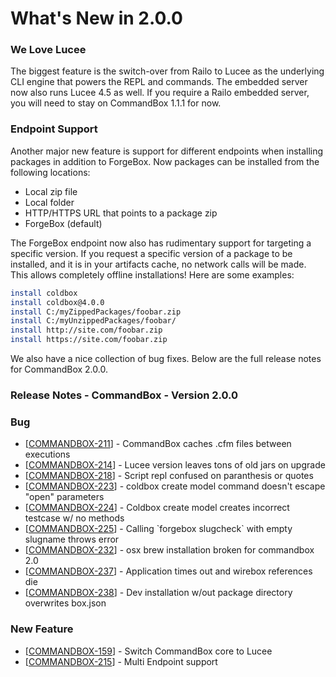 # What's New in 2.0.0

### We Love Lucee

The biggest feature is the switch-over from Railo to Lucee as the underlying CLI engine that powers the REPL and commands.  The embedded server now also runs Lucee 4.5 as well.  If you require a Railo embedded server, you will need to stay on CommandBox 1.1.1 for now. &#x20;

### Endpoint Support

Another major new feature is support for different endpoints when installing packages in addition to ForgeBox.  Now packages can be installed from the following locations:

* Local zip file
* Local folder
* HTTP/HTTPS URL that points to a package zip
* ForgeBox (default)

The ForgeBox endpoint now also has rudimentary support for targeting a specific version.  If you request a specific version of a package to be installed, and it is in your artifacts cache, no network calls will be made.  This allows completely offline installations! Here are some examples:

```bash
install coldbox
install coldbox@4.0.0
install C:/myZippedPackages/foobar.zip
install C:/myUnzippedPackages/foobar/
install http://site.com/foobar.zip
install https://site.com/foobar.zip
```

&#x20;We also have a nice collection of bug fixes.  Below are the full release notes for CommandBox 2.0.0.

### **Release Notes - CommandBox - Version 2.0.0**

### Bug

* \[[COMMANDBOX-211](https://ortussolutions.atlassian.net/browse/COMMANDBOX-211)] - CommandBox caches .cfm files between executions
* \[[COMMANDBOX-214](https://ortussolutions.atlassian.net/browse/COMMANDBOX-214)] - Lucee version leaves tons of old jars on upgrade
* \[[COMMANDBOX-218](https://ortussolutions.atlassian.net/browse/COMMANDBOX-218)] - Script repl confused on paranthesis or quotes
* \[[COMMANDBOX-223](https://ortussolutions.atlassian.net/browse/COMMANDBOX-223)] - coldbox create model command doesn't escape "open" parameters
* \[[COMMANDBOX-224](https://ortussolutions.atlassian.net/browse/COMMANDBOX-224)] - Coldbox create model creates incorrect testcase w/ no methods
* \[[COMMANDBOX-225](https://ortussolutions.atlassian.net/browse/COMMANDBOX-225)] - Calling \`forgebox slugcheck\` with empty slugname throws error
* \[[COMMANDBOX-232](https://ortussolutions.atlassian.net/browse/COMMANDBOX-232)] - osx brew installation broken for commandbox 2.0
* \[[COMMANDBOX-237](https://ortussolutions.atlassian.net/browse/COMMANDBOX-237)] - Application times out and wirebox references die
* \[[COMMANDBOX-238](https://ortussolutions.atlassian.net/browse/COMMANDBOX-238)] - Dev installation w/out package directory overwrites box.json

### New Feature

* \[[COMMANDBOX-159](https://ortussolutions.atlassian.net/browse/COMMANDBOX-159)] - Switch CommandBox core to Lucee
* \[[COMMANDBOX-215](https://ortussolutions.atlassian.net/browse/COMMANDBOX-215)] - Multi Endpoint support
